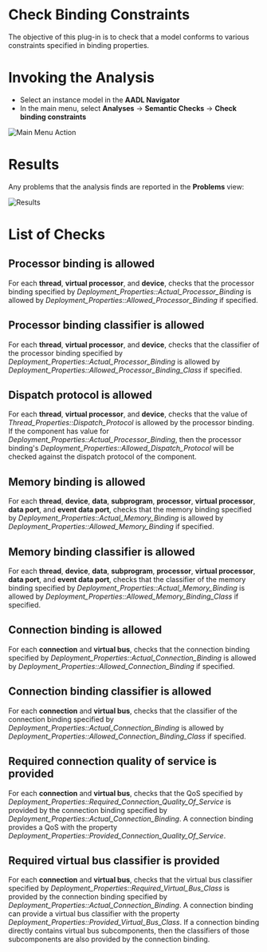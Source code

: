 <!--
Copyright (c) 2004-2020 Carnegie Mellon University and others. (see Contributors file). 
All Rights Reserved.

NO WARRANTY. ALL MATERIAL IS FURNISHED ON AN "AS-IS" BASIS. CARNEGIE MELLON UNIVERSITY MAKES NO WARRANTIES OF ANY
KIND, EITHER EXPRESSED OR IMPLIED, AS TO ANY MATTER INCLUDING, BUT NOT LIMITED TO, WARRANTY OF FITNESS FOR PURPOSE
OR MERCHANTABILITY, EXCLUSIVITY, OR RESULTS OBTAINED FROM USE OF THE MATERIAL. CARNEGIE MELLON UNIVERSITY DOES NOT
MAKE ANY WARRANTY OF ANY KIND WITH RESPECT TO FREEDOM FROM PATENT, TRADEMARK, OR COPYRIGHT INFRINGEMENT.

This program and the accompanying materials are made available under the terms of the Eclipse Public License 2.0
which is available at https://www.eclipse.org/legal/epl-2.0/
SPDX-License-Identifier: EPL-2.0

Created, in part, with funding and support from the United States Government. (see Acknowledgments file).

This program includes and/or can make use of certain third party source code, object code, documentation and other
files ("Third Party Software"). The Third Party Software that is used by this program is dependent upon your system
configuration. By using this program, You agree to comply with any and all relevant Third Party Software terms and
conditions contained in any such Third Party Software or separate license file distributed with such Third Party
Software. The parties who own the Third Party Software ("Third Party Licensors") are intended third party benefici-
aries to this license with respect to the terms applicable to their Third Party Software. Third Party Software li-
censes only apply to the Third Party Software and not any other portion of this program or this program as a whole.
-->
# Check Binding Constraints
The objective of this plug-in is to check that a model conforms to various constraints specified in binding properties.

# Invoking the Analysis
 * Select an instance model in the **AADL Navigator**
 * In the main menu, select **Analyses** -> **Semantic Checks** -> **Check binding constraints**

![Main Menu Action](images/MainMenuAction.png)

# Results
Any problems that the analysis finds are reported in the **Problems** view:

![Results](images/AnalysisResults.png)

# List of Checks

## Processor binding is allowed
For each **thread**, **virtual processor**, and **device**, checks that the processor binding specified by
*Deployment_Properties::Actual_Processor_Binding* is allowed by *Deployment_Properties::Allowed_Processor_Binding* if
specified.

## Processor binding classifier is allowed
For each **thread**, **virtual processor**, and **device**, checks that the classifier of the processor binding
specified by *Deployment_Properties::Actual_Processor_Binding* is allowed by
*Deployment_Properties::Allowed_Processor_Binding_Class* if specified.

## Dispatch protocol is allowed
For each **thread**, **virtual processor**, and **device**, checks that the value of
*Thread_Properties::Dispatch_Protocol* is allowed by the processor binding. If the component has value for
*Deployment_Properties::Actual_Processor_Binding*, then the processor binding's
*Deployment_Properties::Allowed_Dispatch_Protocol* will be checked against the dispatch protocol of the component.

## Memory binding is allowed
For each **thread**, **device**, **data**, **subprogram**, **processor**, **virtual processor**, **data port**, and
**event data port**, checks that the memory binding specified by *Deployment_Properties::Actual_Memory_Binding* is
allowed by *Deployment_Properties::Allowed_Memory_Binding* if specified.

## Memory binding classifier is allowed
For each **thread**, **device**, **data**, **subprogram**, **processor**, **virtual processor**, **data port**, and
**event data port**, checks that the classifier of the memory binding specified by
*Deployment_Properties::Actual_Memory_Binding* is allowed by *Deployment_Properties::Allowed_Memory_Binding_Class* if
specified.

## Connection binding is allowed
For each **connection** and **virtual bus**, checks that the connection binding specified by
*Deployment_Properties::Actual_Connection_Binding* is allowed by *Deployment_Properties::Allowed_Connection_Binding* if
specified.

## Connection binding classifier is allowed
For each **connection** and **virtual bus**, checks that the classifier of the connection binding specified by
*Deployment_Properties::Actual_Connection_Binding* is allowed by
*Deployment_Properties::Allowed_Connection_Binding_Class* if specified.

## Required connection quality of service is provided
For each **connection** and **virtual bus**, checks that the QoS specified by
*Deployment_Properties::Required_Connection_Quality_Of_Service* is provided by the connection binding specified by
*Deployment_Properties::Actual_Connection_Binding*. A connection binding provides a QoS with the property
*Deployment_Properties::Provided_Connection_Quality_Of_Service*.

## Required virtual bus classifier is provided
For each **connection** and **virtual bus**, checks that the virtual bus classifier specified by
*Deployment_Properties::Required_Virtual_Bus_Class* is provided by the connection binding specified by
*Deployment_Properties::Actual_Connection_Binding*. A connection binding can provide a virtual bus classifier with the
property *Deployment_Properties::Provided_Virtual_Bus_Class*. If a connection binding directly contains virtual bus
subcomponents, then the classifiers of those subcomponents are also provided by the connection binding.